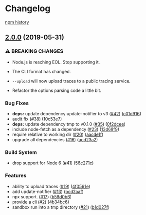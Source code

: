 # Changelog

[npm history][1]

[1]: https://www.npmjs.com/package/require-so-slow?activeTab=versions

## [2.0.0](https://www.github.com/ofrobots/require-so-slow/compare/v1.2.0...v2.0.0) (2019-05-31)


### ⚠ BREAKING CHANGES

* Node.js is reaching EOL. Stop supporting it.
* The CLI format has changed.

* `--upload` will now upload traces to a public tracing service.
* Refactor the options parsing code a little bit.

### Bug Fixes

* **deps:** update dependency update-notifier to v3 ([#42](https://www.github.com/ofrobots/require-so-slow/issues/42)) ([c01d916](https://www.github.com/ofrobots/require-so-slow/commit/c01d916))
* audit fix ([#38](https://www.github.com/ofrobots/require-so-slow/issues/38)) ([10c53e7](https://www.github.com/ofrobots/require-so-slow/commit/10c53e7))
* **deps:** update dependency tmp to v0.1.0 ([#35](https://www.github.com/ofrobots/require-so-slow/issues/35)) ([0f2dcee](https://www.github.com/ofrobots/require-so-slow/commit/0f2dcee))
* include node-fetch as a dependency ([#23](https://www.github.com/ofrobots/require-so-slow/issues/23)) ([13d68f9](https://www.github.com/ofrobots/require-so-slow/commit/13d68f9))
* require relative to working dir ([#20](https://www.github.com/ofrobots/require-so-slow/issues/20)) ([aacde1f](https://www.github.com/ofrobots/require-so-slow/commit/aacde1f))
* upgrade all dependencies ([#16](https://www.github.com/ofrobots/require-so-slow/issues/16)) ([acd23a2](https://www.github.com/ofrobots/require-so-slow/commit/acd23a2))


### Build System

* drop support for Node 6 ([#41](https://www.github.com/ofrobots/require-so-slow/issues/41)) ([56c271c](https://www.github.com/ofrobots/require-so-slow/commit/56c271c))


### Features

* ability to upload traces ([#19](https://www.github.com/ofrobots/require-so-slow/issues/19)) ([4f0591e](https://www.github.com/ofrobots/require-so-slow/commit/4f0591e))
* add update-notifier ([#13](https://www.github.com/ofrobots/require-so-slow/issues/13)) ([bcd2aaf](https://www.github.com/ofrobots/require-so-slow/commit/bcd2aaf))
* npx support. ([#17](https://www.github.com/ofrobots/require-so-slow/issues/17)) ([b58d0b6](https://www.github.com/ofrobots/require-so-slow/commit/b58d0b6))
* provide a cli ([#2](https://www.github.com/ofrobots/require-so-slow/issues/2)) ([4b34bc6](https://www.github.com/ofrobots/require-so-slow/commit/4b34bc6))
* sandbox run into a tmp directory ([#21](https://www.github.com/ofrobots/require-so-slow/issues/21)) ([b1d027f](https://www.github.com/ofrobots/require-so-slow/commit/b1d027f))
